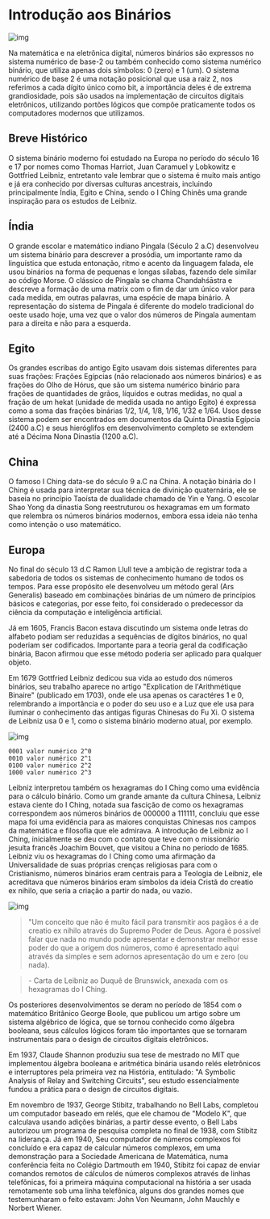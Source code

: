 # Introdução aos Binários

![img](https://raw.githubusercontent.com/the-akira/PyNumeros/master/Imagens/Bin%C3%A1rios.png)

Na matemática e na eletrônica digital, números binários são expressos no sistema numérico de base-2 ou também conhecido como sistema numérico binário, que utiliza apenas dois símbolos: 0 (zero) e 1 (um). O sistema numérico de base 2 é uma notação posicional que usa a raiz 2, nos referimos a cada dígito único como bit, a importância deles é de extrema grandiosidade, pois são usados na implementação de circuitos digitais eletrônicos, utilizando portões lógicos que compõe praticamente todos os computadores modernos que utilizamos.

## Breve Histórico

O sistema binário moderno foi estudado na Europa no período do século 16 e 17 por nomes como Thomas Harriot, Juan Caramuel y Lobkowitz e Gottfried Leibniz, entretanto vale lembrar que o sistema é muito mais antigo e já era conhecido por diversas culturas ancestrais, incluindo principalmente Índia, Egito e China, sendo o I Ching Chinês uma grande inspiração para os estudos de Leibniz.

## Índia

O grande escolar e matemático indiano Pingala (Século 2 a.C) desenvolveu um sistema binário para descrever a prosódia, um importante ramo da linguística que estuda entonação, ritmo e acento da linguagem falada, ele usou binários na forma de pequenas e longas sílabas, fazendo dele similar ao código Morse. O clássico de Pingala se chama Chandahśāstra e descreve a formação de uma matrix com o fim de dar um único valor para cada medida, em outras palavras, uma espécie de mapa binário. A representação do sistema de Pingala é diferente do modelo tradicional do oeste usado hoje, uma vez que o valor dos números de Pingala aumentam para a direita e não para a esquerda.

## Egito

Os grandes escribas do antigo Egito usavam dois sistemas diferentes para suas frações: Frações Egípcias (não relacionado aos números binários) e as frações do Olho de Hórus, que são um sistema numérico binário para frações de quantidades de grãos, líquidos e outras medidas, no qual a fração de um hekat (unidade de medida usada no antigo Egito) é expressa como a soma das frações binárias 1/2, 1/4, 1/8, 1/16, 1/32 e 1/64. Usos desse sistema podem ser encontrados em documentos da Quinta Dinastia Egípcia (2400 a.C) e seus hieróglifos em desenvolvimento completo se extendem até a Décima Nona Dinastia (1200 a.C).

## China

O famoso I Ching data-se do século 9 a.C na China. A notação binária do I Ching é usada para interpretar sua técnica de divinição quaternária, ele se baseia no princípio Taoísta de dualidade chamado de Yin e Yang. O escolar Shao Yong da dinastia Song reestruturou os hexagramas em um formato que relembra os números binários modernos, embora essa ideia não tenha como intenção o uso matemático.

## Europa

No final do século 13 d.C Ramon Llull teve a ambição de registrar toda a sabedoria de todos os sistemas de conhecimento humano de todos os tempos. Para esse propósito ele desenvolveu um método geral (Ars Generalis) baseado em combinações binárias de um número de princípios básicos e categorias, por esse feito, foi considerado o predecessor da ciência da computação e inteligência artificial.

Já em 1605, Francis Bacon estava discutindo um sistema onde letras do alfabeto podiam ser reduzidas a sequências de dígitos binários, no qual poderiam ser codificados. Importante para a teoria geral da codificação binária, Bacon afirmou que esse método poderia ser aplicado para qualquer objeto.

Em 1679 Gottfried Leibniz dedicou sua vida ao estudo dos números binários, seu trabalho aparece no artigo "Explication de l'Arithmétique Binaire" (publicado em 1703), onde ele usa apenas os caractéres 1 e 0, relembrando a importância e o poder do seu uso e a Luz que ele usa para iluminar o conhecimento das antigas figuras Chinesas do Fu Xi. O sistema de Leibniz usa 0 e 1, como o sistema binário moderno atual, por exemplo.

![img](https://raw.githubusercontent.com/the-akira/PyNumeros/master/Imagens/Leibniz.png)

```
0001 valor numérico 2^0
0010 valor numérico 2^1
0100 valor numérico 2^2
1000 valor numérico 2^3
```

Leibniz interpretou também os hexagramas do I Ching como uma evidência para o cálculo binário. Como um grande amante da cultura Chinesa, Leibniz estava ciente do I Ching, notada sua fascição de como os hexagramas correspondem aos números binários de 000000 a 111111, concluiu que esse mapa foi uma evidência para as maiores conquistas Chinesas nos campos da matemática e filosofia que ele admirava. A introdução de Leibniz ao I Ching, inicialmente se deu com o contato que teve com o missionário jesuíta francês Joachim Bouvet, que visitou a China no período de 1685. Leibniz viu os hexagramas do I Ching como uma afirmação da Universalidade de suas próprias crenças religiosas para com o Cristianismo, números binários eram centrais para a Teologia de Leibniz, ele acreditava que números binários eram símbolos da ideia Cristã do creatio ex nihilo, que seria a criação a partir do nada, ou vazio.

![img](https://raw.githubusercontent.com/the-akira/PyNumeros/master/Imagens/UnusExNihiloOmnia.png)

> "Um conceito que não é muito fácil para transmitir aos pagãos é a de creatio ex nihilo através do Supremo Poder de Deus. Agora é possível falar que nada no mundo pode apresentar e demonstrar melhor esse poder do que a origem dos números, como é apresentado aqui através da simples e sem adornos apresentação do um e zero (ou nada).

> \- Carta de Leibniz ao Duquê de Brunswick, anexada com os hexagramas do I Ching.

Os posteriores desenvolvimentos se deram no período de 1854 com o matemático Britânico George Boole, que publicou um artigo sobre um sistema algébrico de lógica, que se tornou conhecido como álgebra booleana, seus cálculos lógicos foram tão importantes que se tornaram instrumentais para o design de circuitos digitais eletrônicos. 

Em 1937, Claude Shannon produziu sua tese de mestrado no MIT que implementou álgebra booleana e aritmética binária usando relés eletrônicos e interruptores pela primeira vez na História, entitulado: "A Symbolic Analysis of Relay and Switching Circuits", seu estudo essencialmente fundou a prática para o design de circuitos digitais.

Em novembro de 1937, George Stibitz, trabalhando no Bell Labs, completou um computador baseado em relés, que ele chamou de "Modelo K", que calculava usando adições binárias, a partir desse evento, o Bell Labs autorizou um programa de pesquisa completa no final de 1938, com Stibitz na liderança. Já em 1940, Seu computador de números complexos foi concluído e era capaz de calcular números complexos, em uma demonstração para a Sociedade Americana de Matemática, numa conferência feita no Colégio Dartmouth em 1940, Stibitz foi capaz de enviar comandos remotos de cálculos de números complexos através de linhas telefônicas, foi a primeira máquina computacional na história a ser usada remotamente sob uma linha telefônica, alguns dos grandes nomes que testemunharam o feito estavam: John Von Neumann, John Mauchly e Norbert Wiener.
